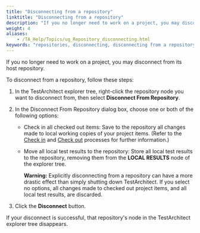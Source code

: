 ```yaml
--- 
title: "Disconnecting from a repository"
linktitle: "Disconnecting from a repository"
description: "If you no longer need to work on a project, you may disconnect from its host repository."
weight: 4
aliases: 
    - /TA_Help/Topics/ug_Repository_disconnecting.html
keywords: "repositories, disconnecting, disconnecting from a repository"
---
```


If you no longer need to work on a project, you may disconnect from its host repository.

To disconnect from a repository, follow these steps:

1.  In the TestArchitect explorer tree, right-click the repository node you want to disconnect from, then select **Disconnect From Repository**.

2.  In the Disconnect From Repository dialog box, choose one or both of the following options:

    -   Check in all checked out items: Save to the repository all changes made to local working copies of your project items. \(Refer to the [Check in](/TA_Help/Topics/Project_items_checkin.html) and [Check out](/TA_Help/Topics/Project_items_checkout.html) processes for further information.\)
    -   Move all local test results to the repository: Store all local test results to the repository, removing them from the **LOCAL RESULTS** node of the explorer tree.

        **Warning:** Explicitly disconnecting from a repository can have a more drastic effect than simply shutting down TestArchitect. If you select no options, all changes made to checked out project items, and all local test results, are discarded.

3.  Click the **Disconnect** button.


If your disconnect is successful, that repository's node in the TestArchitect explorer tree disappears.




